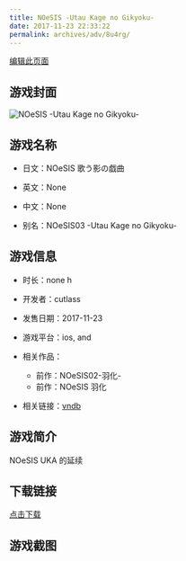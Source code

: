 ```yaml
---
title: NOeSIS -Utau Kage no Gikyoku-
date: 2017-11-23 22:33:22
permalink: archives/adv/8u4rg/
---
```

[编辑此页面](https://github.com/ACG-3/ADV3-source/blob/main/source/_posts/NOeSIS%20%E6%AD%8C%E3%81%86%E5%BD%B1%E3%81%AE%E6%88%AF%E6%9B%B2.md)

## 游戏封面

![NOeSIS -Utau Kage no Gikyoku-](https://pan.timero.xyz/d/onedrive/img_lib_001/NOeSIS%20-Utau%20Kage%20no%20Gikyoku-_cover.avif)


## 游戏名称

- 日文：NOeSIS 歌う影の戯曲
- 英文：None
- 中文：None

- 别名：NOeSIS03 -Utau Kage no Gikyoku-


## 游戏信息

- 时长：none h
- 开发者：cutlass
- 发售日期：2017-11-23
- 游戏平台：ios, and
- 相关作品：
   - 前作：NOeSIS02-羽化-
   - 前作：NOeSIS 羽化

- 相关链接：[vndb](https://vndb.org/v14143)


## 游戏简介

NOeSIS UKA 的延续


## 下载链接

[点击下载](https://pan.timero.xyz/onedrive/adv_lib_001/NOeSIS%20%E6%AD%8C%E3%81%86%E5%BD%B1%E3%81%AE%E6%88%AF%E6%9B%B2)


## 游戏截图


